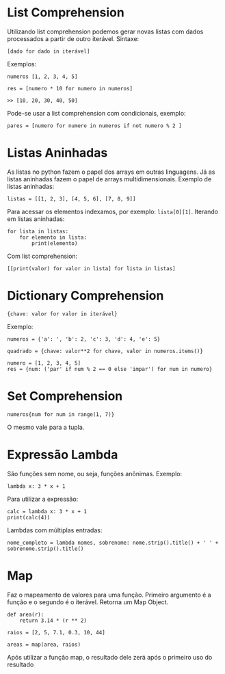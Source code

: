 # List Comprehension
Utilizando list comprehension podemos gerar novas listas com dados processados a partir de outro iterável.
Sintaxe:
```
[dado for dado in iterável]
```
Exemplos:
```
numeros [1, 2, 3, 4, 5]

res = [numero * 10 for numero in numeros]
```
```
>> [10, 20, 30, 40, 50]
```
Pode-se usar a list comprehension com condicionais, exemplo:
```
pares = [numero for numero in numeros if not numero % 2 ]
```
# Listas Aninhadas
As listas no python fazem o papel dos arrays em outras linguagens. Já as listas aninhadas fazem o papel de arrays multidimensionais. 
Exemplo de listas aninhadas:
```
listas = [[1, 2, 3], [4, 5, 6], [7, 8, 9]]
```
Para acessar os elementos indexamos, por exemplo: `lista[0][1]`.
Iterando em listas aninhadas:
```
for lista in listas:
	for elemento in lista:
		print(elemento)
```
Com list comprehension:
```
[[print(valor) for valor in lista] for lista in listas]
```

# Dictionary Comprehension
```
{chave: valor for valor in iterável}
```
Exemplo:
```
numeros = {'a': ', 'b': 2, 'c': 3, 'd': 4, 'e': 5}

quadrado = {chave: valor**2 for chave, valor in numeros.items()}

numero = [1, 2, 3, 4, 5]
res = {num: ('par' if num % 2 == 0 else 'impar') for num in numero}
```
# Set Comprehension
```
numeros{num for num in range(1, 7)}
```
O mesmo vale para a tupla.
# Expressão Lambda
São funções sem nome, ou seja, funções anônimas.
Exemplo:
```
lambda x: 3 * x + 1
```
Para utilizar a expressão:
```
calc = lambda x: 3 * x + 1
print(calc(4))
```
Lambdas com múltiplas entradas:
```
nome_completo = lambda nomes, sobrenome: nome.strip().title() + ' ' + sobrenome.strip().title()
```
# Map
Faz o mapeamento de valores para uma função. Primeiro argumento é a função e o segundo é o iterável. Retorna um Map Object. 
```
def area(r):
	return 3.14 * (r ** 2)
	
raios = [2, 5, 7.1, 0.3, 10, 44]

areas = map(area, raios)
```
Após utilizar a função map, o resultado dele zerá após o primeiro uso do resultado